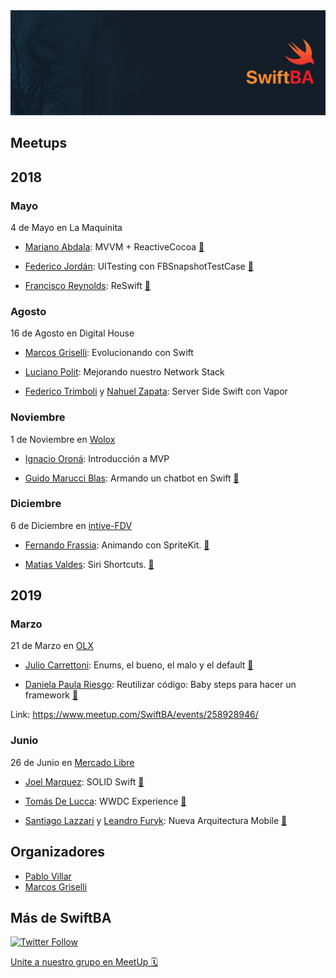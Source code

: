 <img src="./Resources/banner.png"/>

## Meetups 

## 2018 

### Mayo 
4 de Mayo en La Maquinita

- [Mariano Abdala](https://twitter.com/marianoabdala): MVVM + ReactiveCocoa
[🎥](https://vimeo.com/268170421)

- [Federico Jordán](https://twitter.com/FedeJordan90): UITesting con FBSnapshotTestCase
[🎥](https://youtu.be/uuuw-vRrDH4?t=3177)

- [Francisco Reynolds](https://twitter.com/francisreynolds): ReSwift
[🎥](https://youtu.be/uuuw-vRrDH4?t=5051)

### Agosto
16 de Agosto en Digital House
- [Marcos Griselli](https://twitter.com/marcosgriselli): Evolucionando con Swift

- [Luciano Polit](https://twitter.com/lucianopolit): Mejorando nuestro Network Stack

- [Federico Trimboli](https://twitter.com/FedeTrimboli) y [Nahuel Zapata](https://twitter.com/iNahuelZapata): Server Side Swift con Vapor


### Noviembre
1 de Noviembre en [Wolox](https://twitter.com/wolox)

- [Ignacio Oroná](https://twitter.com/theMobArchitect): Introducción a MVP

- [Guido Marucci Blas](https://twitter.com/guidomb): Armando un chatbot en Swift
[🎥](https://www.youtube.com/watch?v=tUTb0UIwQg4)

### Diciembre
6 de Diciembre en [intive-FDV](https://twitter.com/intive_FDV)

- [Fernando Frassia](https://twitter.com/FerFrassia): Animando con SpriteKit.
[🎥](https://www.youtube.com/watch?v=xV6lZY2QiJo)

- [Matias Valdes](https://twitter.com/ValdesMatias): Siri Shortcuts.
[🎥](https://www.youtube.com/watch?v=Wwi18XM4Xa4)

## 2019 

### Marzo 
21 de Marzo en [OLX](https://twitter.com/olxtecharg)

- [Julio Carrettoni](https://twitter.com/dev_jac): Enums, el bueno, el malo y el default
[🎥](https://www.youtube.com/watch?v=os8a6POzF90)

- [Daniela Paula Riesgo](https://github.com/danielariesgo): Reutilizar código: Baby steps para hacer un framework
[🎥](https://www.youtube.com/watch?v=tIagYPQl3-c)

Link: https://www.meetup.com/SwiftBA/events/258928946/

### Junio

26 de Junio en [Mercado Libre](https://twitter.com/Mercadolibre)

- [Joel Marquez](https://twitter.com/joelmarquez90): SOLID Swift
[🎥](https://www.youtube.com/channel/UCFY_bNfneCoxrV1T0xhyejg)

- [Tomás De Lucca](https://twitter.com/tomidelucca): WWDC Experience
[🎥](https://www.youtube.com/channel/UCFY_bNfneCoxrV1T0xhyejg)

- [Santiago Lazzari](https://twitter.com/Mercadolibre) y [Leandro Furyk](https://twitter.com/Mercadolibre): Nueva Arquitectura Mobile
[🎥](https://www.youtube.com/channel/UCFY_bNfneCoxrV1T0xhyejg)

## Organizadores

- [Pablo Villar](https://twitter.com/volbap)
- [Marcos Griselli](https://twitter.com/marcosgriselli)

## Más de SwiftBA

[![Twitter Follow](https://img.shields.io/twitter/follow/swift_ba.svg?style=social)](https://twitter.com/swift_ba)

[Unite a nuestro grupo en MeetUp 🗓](https://www.meetup.com/es/SwiftBA/)
